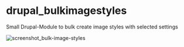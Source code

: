 # drupal_bulkimagestyles

Small Drupal-Module to bulk create image styles with selected settings

![screenshot_bulk-image-styles](https://user-images.githubusercontent.com/6214519/224354006-d4cfd74d-8fed-4551-bcce-3b4769af083d.png)
